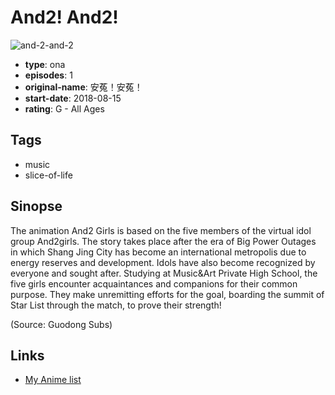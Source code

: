 # And2! And2!

![and-2-and-2](https://cdn.myanimelist.net/images/anime/1937/93875.jpg)

-   **type**: ona
-   **episodes**: 1
-   **original-name**: 安菟！安菟！
-   **start-date**: 2018-08-15
-   **rating**: G - All Ages

## Tags

-   music
-   slice-of-life

## Sinopse

The animation And2 Girls is based on the five members of the virtual idol group And2girls. The story takes place after the era of Big Power Outages in which Shang Jing City has become an international metropolis due to energy reserves and development. Idols have also become recognized by everyone and sought after. Studying at Music&Art Private High School, the five girls encounter acquaintances and companions for their common purpose. They make unremitting efforts for the goal, boarding the summit of Star List through the match, to prove their strength!

(Source: Guodong Subs)

## Links

-   [My Anime list](https://myanimelist.net/anime/38346/And2_And2)
